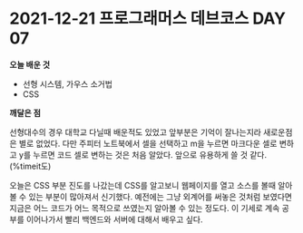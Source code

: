 # 2021-12-21 프로그래머스 데브코스 DAY 07

**오늘 배운 것**

-   선형 시스템, 가우스 소거법
-   CSS

**깨달은 점**

선형대수의 경우 대학교 다닐때 배운적도 있었고 앞부분은 기억이 잘나는지라 새로운점은 별로 없었다. 다만 주피터 노트북에서 셀을 선택하고 m을 누르면 마크다운 셀로 변하고 y를 누르면 코드 셀로 변하는 것은 처음 알았다. 앞으로 유용하게 쓸 것 같다. (%timeit도)

오늘은 CSS 부분 진도를 나갔는데 CSS를 알고보니 웹페이지를 열고 소스를 볼때 알아볼 수 있는 부분이 많아져서 신기했다. 예전에는 그냥 외계어를 써놓은 것처럼 보였다면 지금은 어느 코드가 어느 목적으로 쓰였는지 알아볼 수 있는 정도다. 이 기세로 계속 공부를 이어나가서 빨리 백엔드와 서버에 대해서 배우고 싶다.

